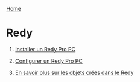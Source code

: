 [Home](../sitemap.md)

# Redy

1. [Installer un Redy Pro PC](/redy/installProPC.md)

2. [Configurer un Redy Pro PC](/redy/configure.md)

3. [En savoir plus sur les objets crées dans le Redy](/redy/explore.md)
